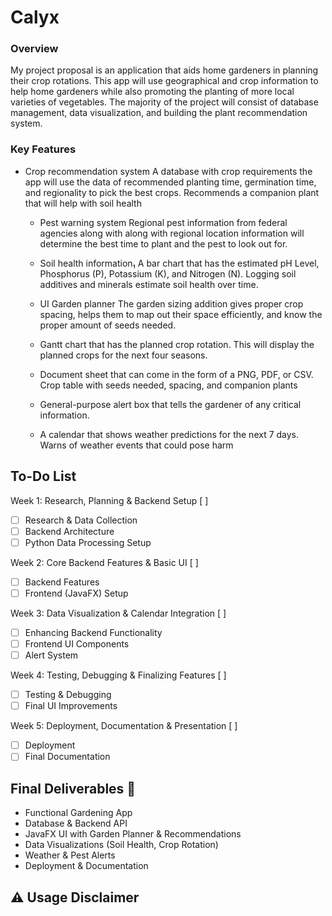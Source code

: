 # Calyx

### Overview
My project proposal is an application that aids home gardeners in planning their crop rotations. This app will use geographical and crop information to help home gardeners while also promoting the planting of more local varieties of vegetables. The majority of the project will consist of database management, data visualization, and building the plant recommendation system.

### Key Features
  - Crop recommendation system
		  A database with crop requirements the app will use the data of recommended planting time, germination time, and regionality to pick the best crops.
		    Recommends a companion plant that will help with soil health
			
	- Pest warning system
		  Regional pest information from federal agencies along with along with	regional location information will determine the best time to plant and the	pest to look out for.
		
	- Soil health information₁
		  A bar chart that has the estimated pH Level, Phosphorus (P), Potassium (K),	and Nitrogen (N).
			  Logging soil additives and minerals estimate soil health over time.
			
	- UI Garden planner
		  The garden sizing addition gives proper crop spacing, helps them to map out	their space efficiently, and know the proper amount of seeds needed.
		
	- Gantt chart that has the planned crop rotation.
		  This will display the planned crops for the next four seasons.
		
	- Document sheet that can come in the form of a PNG, PDF, or CSV.
		  Crop table with seeds needed, spacing, and companion plants
		
	- General-purpose alert box that tells the gardener of any critical information.
	
	- A calendar that shows weather predictions for the next 7 days.
		  Warns of weather events that could pose harm

## To-Do List
  Week 1:  Research, Planning & Backend Setup [ ]
  - [ ] Research & Data Collection
  - [ ] Backend Architecture
  - [ ] Python Data Processing Setup

  Week 2: Core Backend Features & Basic UI [ ]
  - [ ] Backend Features
  - [ ] Frontend (JavaFX) Setup

  Week 3: Data Visualization & Calendar Integration [ ]
  - [ ] Enhancing Backend Functionality
  - [ ] Frontend UI Components
  - [ ] Alert System
  
  Week 4: Testing, Debugging & Finalizing Features [ ]
  - [ ] Testing & Debugging
  - [ ] Final UI Improvements

  Week 5: Deployment, Documentation & Presentation [ ]
  - [ ] Deployment
  - [ ] Final Documentation

## Final Deliverables 🎯
  - Functional Gardening App
  - Database & Backend API
  - JavaFX UI with Garden Planner & Recommendations
  - Data Visualizations (Soil Health, Crop Rotation)
  - Weather & Pest Alerts
  - Deployment & Documentation
  
## ⚠️ Usage Disclaimer
